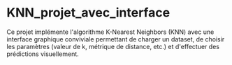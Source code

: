 # KNN_projet_avec_interface
Ce projet implémente l'algorithme K-Nearest Neighbors (KNN) avec une interface graphique conviviale permettant de charger un dataset, de choisir les paramètres (valeur de k, métrique de distance, etc.) et d'effectuer des prédictions visuellement.
